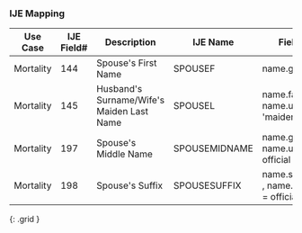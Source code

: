 ### IJE Mapping

| **Use Case** |  **IJE Field#**   |  **Description**  | **IJE Name**  |  **Field**  |  **Type**  | **Value Set**  |
| :---------: | --------------- | ------------ | ------------- | ---------- | ---------- | -------------- |
| Mortality | 144 | Spouse's First Name | SPOUSEF | name.given |string |- |
| Mortality | 145 | Husband's Surname/Wife's Maiden Last Name | SPOUSEL  | name.family, name.use = 'maiden |string |- |
| Mortality | 197 | Spouse's Middle Name | SPOUSEMIDNAME | name.given , name.use = official |string |- |
| Mortality | 198 | Spouse's Suffix | SPOUSESUFFIX | name.suffix , name.use = official |string |- |
{: .grid }
